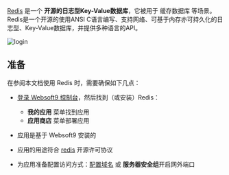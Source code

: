 [Redis](https://redis.io/) 是一个 **开源的日志型Key-Value数据库**，它被用于 缓存数据库  等场景。Redis是一个开源的使用ANSI C语言编写、支持网络、可基于内存亦可持久化的日志型、Key-Value数据库，并提供多种语言的API。


![login](https://libs.websoft9.com/Websoft9/DocsPicture/zh/redis/redisinsight-login-websoft9.png)


## 准备

在参阅本文档使用 Redis 时，需要确保如下几点：

- [登录 Websoft9 控制台](./login-console)，然后找到（或安装）Redis：
  - **我的应用** 菜单找到应用 
  - **应用商店** 菜单部署应用

- 应用是基于 Websoft9 安装的


- 应用的用途符合 [redis](https://redis.io/legal/licenses/) 开源许可协议


- 为应用准备配置访问方式：[配置域名](./domain-set) 或 **服务器安全组**开启网外端口